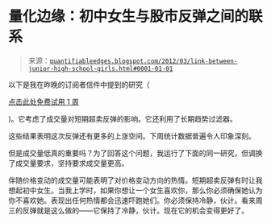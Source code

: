 <!--yml

分类：未分类

日期：2024-05-18 08:51:12

-->

# 量化边缘：初中女生与股市反弹之间的联系

> 来源：[`quantifiableedges.blogspot.com/2012/03/link-between-junior-high-school-girls.html#0001-01-01`](http://quantifiableedges.blogspot.com/2012/03/link-between-junior-high-school-girls.html#0001-01-01)

以下是我在昨晚的订阅者信件中提到的研究（

[点击此处免费试用 1 周](http://www.quantifiableedges.com/members/register.php)

)。它考虑了成交量对短期超卖反弹的影响。它还利用了长期趋势过滤器。

这些结果表明这次反弹还有更多的上涨空间。下周统计数据普遍令人印象深刻。

但是成交量低真的重要吗？为了回答这个问题，我运行了下面的同一研究，但调换了成交量要求，坚持要求成交量更高。

伴随价格变动的成交量可能表明了对价格变动方向的热情。短期超卖反弹有时让我想起初中女生。当我上学时，如果你想让一个女生喜欢你，那么你必须确保她认为你不喜欢她。表现出任何热情都会迅速吓跑她们。你必须保持冷静，伙计。看来周三的反弹就是这么做的——它保持了冷静，伙计。现在它的机会变得更好了。
